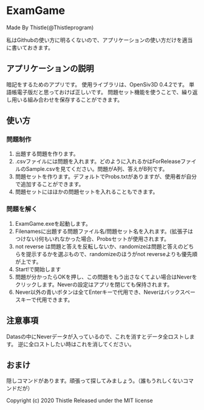 # ExamGame
Made By Thistle(@Thistleprogram)

私はGithubの使い方に明るくないので、アプリケーションの使い方だけを適当に書いておきます。

## アプリケーションの説明
暗記をするためのアプリです。
使用ライブラリは、OpenSiv3D 0.4.2です。
単語帳電子版だと思っておけば正しいです。
問題セット機能を使うことで、繰り返し用いる組み合わせを保存することができます。

## 使い方
### 問題制作
1. 出題する問題を作ります。
2. .csvファイルには問題を入れます。どのように入れるかはForReleaseファイルのSample.csvを見てください。問題がA列、答えがB列です。
3. 問題セットを作ります。デフォルトでProbs.txtがありますが、使用者が自分で追加することができます。
4. 問題セットにはほかの問題セットを入れることもできます。

### 問題を解く
1. ExamGame.exeを起動します。
2. Filenamesに出題する問題ファイル名/問題セット名を入れます。(拡張子はつけない)何もいれなかった場合、Probsセットが使用されます。
3. not reverse は問題と答えを反転しないか、randomizeは問題と答えのどちらを提示するかを選ぶもので、randomizeのほうがnot reverseよりも優先順が上です。
4. Start!で開始します
5. 問題が分かったらOKを押し、この問題をもう出さなくてよい場合はNeverをクリックします。Neverの設定はアプリを閉じても保持されます。
6. Never以外の青いボタンは全てEnterキーで代用でき、Neverはバックスペースキーで代用できます。

## 注意事項
Datasの中にNeverデータが入っているので、これを消すとデータ全ロストします。
逆に全ロストしたい時はこれを消してください。

## おまけ
隠しコマンドがあります。頑張って探してみましょう。（誰もうれしくないコマンドだが）

Copyright (c) 2020 Thistle
Released under the MIT license